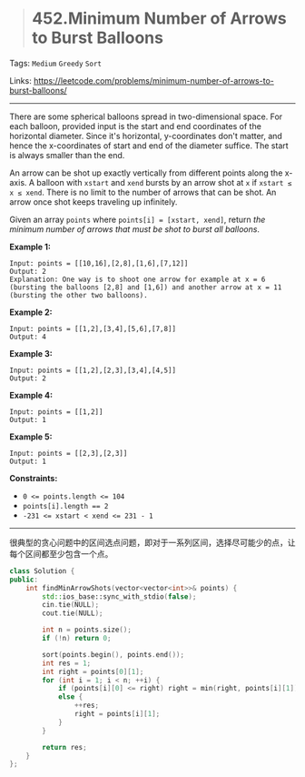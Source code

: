 > # 452.Minimum Number of Arrows to Burst Balloons

Tags: `Medium` `Greedy` `Sort`

Links: https://leetcode.com/problems/minimum-number-of-arrows-to-burst-balloons/

-----

There are some spherical balloons spread in two-dimensional space. For each balloon, provided input is the start and end coordinates of the horizontal diameter. Since it's horizontal, y-coordinates don't matter, and hence the x-coordinates of start and end of the diameter suffice. The start is always smaller than the end.

An arrow can be shot up exactly vertically from different points along the x-axis. A balloon with `xstart` and `xend` bursts by an arrow shot at `x` if `xstart ≤ x ≤ xend`. There is no limit to the number of arrows that can be shot. An arrow once shot keeps traveling up infinitely.

Given an array `points` where `points[i] = [xstart, xend]`, return *the minimum number of arrows that must be shot to burst all balloons*.

 

**Example 1:**

```
Input: points = [[10,16],[2,8],[1,6],[7,12]]
Output: 2
Explanation: One way is to shoot one arrow for example at x = 6 (bursting the balloons [2,8] and [1,6]) and another arrow at x = 11 (bursting the other two balloons).
```

**Example 2:**

```
Input: points = [[1,2],[3,4],[5,6],[7,8]]
Output: 4
```

**Example 3:**

```
Input: points = [[1,2],[2,3],[3,4],[4,5]]
Output: 2
```

**Example 4:**

```
Input: points = [[1,2]]
Output: 1
```

**Example 5:**

```
Input: points = [[2,3],[2,3]]
Output: 1
```

 

**Constraints:**

- `0 <= points.length <= 104`
- `points[i].length == 2`
- `-231 <= xstart < xend <= 231 - 1`

-------

很典型的贪心问题中的区间选点问题，即对于一系列区间，选择尽可能少的点，让每个区间都至少包含一个点。

```c++
class Solution {
public:
    int findMinArrowShots(vector<vector<int>>& points) {
    	std::ios_base::sync_with_stdio(false);
    	cin.tie(NULL);
    	cout.tie(NULL);

    	int n = points.size();
    	if (!n) return 0;

    	sort(points.begin(), points.end());
    	int res = 1;
    	int right = points[0][1];
    	for (int i = 1; i < n; ++i) {
    		if (points[i][0] <= right) right = min(right, points[i][1]);
    		else {
    			++res;
    			right = points[i][1];
    		}
    	}

    	return res;
    }
};
```

